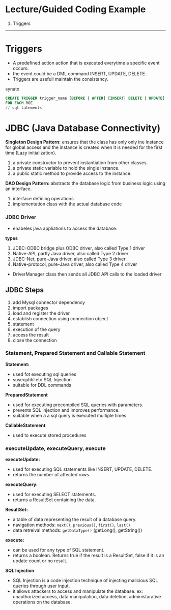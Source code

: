 # Lecture/Guided Coding Example

1. Triggers

---

# Triggers

- A predefined action action that is executed everytime a specific event occurs.
- the event could be a DML command INSERT, UPDATE, DELETE .
- Triggers are usefull maintain the consistancy.



synatx

```sql
CREATE TRIGGER trigger_name [BEFORE | AFTER] [INSERT| DELETE | UPDATE]
FOR EACH ROE
// sql tatements
```

# JDBC (Java Database Connectivity)

**Singleton Design Pattern:** ensures that the class has only only ine instance for global access and the instance is created when it is needed for the first time (Lazy initialization).

1. a private constructor to prevent instantiation from other classes.
2. a private static variable to hold the single instance.
3. a public static method to provide access to the instance.

**DAO Design Pattern:** abstracts the database logic from business logic using an interface.

1. interface defining operations
2. implementation class with the actual database code

### JDBC Driver

- enabeles java appliations to access the database.

**types**

1. JDBC-ODBC bridge plus ODBC driver, also called Type 1 driver
2. Native-API, partly Java driver, also called Type 2 driver
3. JDBC-Net, pure-Java driver, also called Type 3 driver
4. Native-protocol, pure-Java driver, also called Type 4 driver

- DriverManager class then sends all JDBC API calls to the loaded driver

## JDBC Steps


1. add Mysql connector dependency
2. import packages
3. load and register the driver
4. establish connection using connection object 
5. statement
6. execution of the query
7. access the result
8. close the connection


### Statement, Prepared Statement and Callable Statement

**Statement:**

- used fot executing sql queries
- susecptibl eto SQL Injection
- suitable for DDL commands

**PreparedStatement**


- used for executing precompiled SQL queries with parameters.
- prevents SQL injection and improves performance.
- suitable when a a sql query is executed multiple times

**CallableStatement**

- used to execute stored procedures

### executeUpdate, executeQuery, execute

**executeUpdate:**

- used for executing SQL statements like INSERT, UPDATE, DELETE.
- returns the number of affected rows.

**executeQuery:**

- used for executing SELECT statements.
- returns a ResultSet containing the data.

**ResultSet:**

- a table of data representing the result of a database query.
- navigation methods: `next()`, `previous()`, `first()`, `last()`
- data retreival methods: `getDataType()` (getLong(), getString())  

**execute:**

- can be used for any type of SQL statement.
- returns a boolean. Returns true if the result is a ResultSet, false if it is an update count or no result.

**SQL Injection**

- SQL Injection is a code injection technique of injecting malicious SQL queries through user input.
- it allows attackers to access and manipulate the database. ex: unauthorized access, data manipulation, data deletion, administarative operations on the database.








